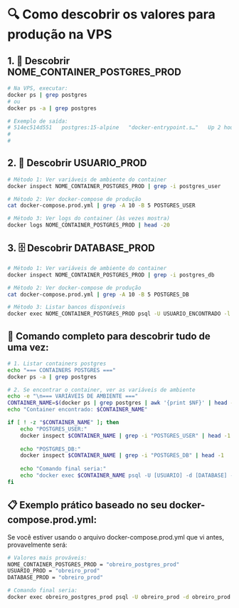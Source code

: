 # 🔍 Como descobrir os valores para produção na VPS

## 1. 🐳 Descobrir NOME_CONTAINER_POSTGRES_PROD
```bash
# Na VPS, executar:
docker ps | grep postgres
# ou
docker ps -a | grep postgres

# Exemplo de saída:
# 514ec514d551   postgres:15-alpine   "docker-entrypoint.s…"   Up 2 hours   obreiro_postgres_prod
#                                                                            ^^^^^^^^^^^^^^^^^^^^
#                                                                            ESTE É O NOME
```

## 2. 👤 Descobrir USUARIO_PROD
```bash
# Método 1: Ver variáveis de ambiente do container
docker inspect NOME_CONTAINER_POSTGRES_PROD | grep -i postgres_user

# Método 2: Ver docker-compose de produção
cat docker-compose.prod.yml | grep -A 10 -B 5 POSTGRES_USER

# Método 3: Ver logs do container (às vezes mostra)
docker logs NOME_CONTAINER_POSTGRES_PROD | head -20
```

## 3. 🗄️ Descobrir DATABASE_PROD
```bash
# Método 1: Ver variáveis de ambiente do container
docker inspect NOME_CONTAINER_POSTGRES_PROD | grep -i postgres_db

# Método 2: Ver docker-compose de produção
cat docker-compose.prod.yml | grep -A 10 -B 5 POSTGRES_DB

# Método 3: Listar bancos disponíveis
docker exec NOME_CONTAINER_POSTGRES_PROD psql -U USUARIO_ENCONTRADO -l
```

## 🎯 Comando completo para descobrir tudo de uma vez:
```bash
# 1. Listar containers postgres
echo "=== CONTAINERS POSTGRES ==="
docker ps -a | grep postgres

# 2. Se encontrar o container, ver as variáveis de ambiente
echo -e "\n=== VARIÁVEIS DE AMBIENTE ==="
CONTAINER_NAME=$(docker ps | grep postgres | awk '{print $NF}' | head -1)
echo "Container encontrado: $CONTAINER_NAME"

if [ ! -z "$CONTAINER_NAME" ]; then
    echo "POSTGRES_USER:"
    docker inspect $CONTAINER_NAME | grep -i "POSTGRES_USER" | head -1
    
    echo "POSTGRES_DB:"
    docker inspect $CONTAINER_NAME | grep -i "POSTGRES_DB" | head -1
    
    echo "Comando final seria:"
    echo "docker exec $CONTAINER_NAME psql -U [USUARIO] -d [DATABASE] -c \"SELECT ...\""
fi
```

## 📋 Exemplo prático baseado no seu docker-compose.prod.yml:
Se você estiver usando o arquivo docker-compose.prod.yml que vi antes, provavelmente será:

```bash
# Valores mais prováveis:
NOME_CONTAINER_POSTGRES_PROD = "obreiro_postgres_prod"
USUARIO_PROD = "obreiro_prod" 
DATABASE_PROD = "obreiro_prod"

# Comando final seria:
docker exec obreiro_postgres_prod psql -U obreiro_prod -d obreiro_prod -c "SELECT column_name FROM information_schema.columns WHERE table_name = 'accounts_churchuser' AND column_name IN ('can_create_churches', 'can_manage_church_admins', 'can_manage_denomination', 'can_view_financial_reports');"
```
